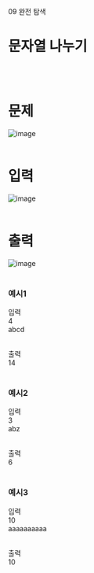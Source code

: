 09 완전 탐색
# 문자열 나누기
<br>
<br>

# 문제 
![image](https://github.com/user-attachments/assets/a30495d7-9f56-4363-8050-cc4158dbb622)  
<br>

# 입력
![image](https://github.com/user-attachments/assets/71d8aad3-fd60-45e8-9dec-f12a524f146d)  
<br>

# 출력
![image](https://github.com/user-attachments/assets/f7897139-3a7f-4107-8bf4-009803bfda0e)  
<br>

### 예시1
입력  
4  
abcd  
<br>

출력  
14  
<br>

### 예시2
입력  
3  
abz   
<br>

출력  
6  
<br>

### 예시3
입력  
10  
aaaaaaaaaa   
<br>

출력  
10  
<br>
